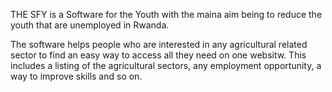 THE SFY is a Software for the Youth with the maina aim being to reduce the youth that are unemployed in Rwanda.

The software helps people who are interested in any agricultural related sector to find an easy way to access all they need on one websitw.
This includes a listing of the agricultural sectors, any employment opportunity, a way to improve skills and so on.
